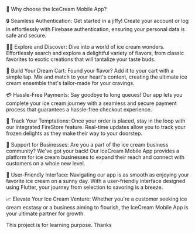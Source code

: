 

📱 Why choose the IceCream Mobile App?

🔒 Seamless Authentication: Get started in a jiffy! Create your account or log in effortlessly with Firebase authentication, ensuring your personal data is safe and secure.

🕵️‍♀️ Explore and Discover: Dive into a world of ice cream wonders. Effortlessly search and explore a delightful variety of flavors, from classic favorites to exotic creations that will tantalize your taste buds.

🛒 Build Your Dream Cart: Found your flavor? Add it to your cart with a simple tap. Mix and match to your heart's content, creating the ultimate ice cream ensemble that's tailor-made for your cravings.

💳 Hassle-Free Payments: Say goodbye to long queues! Our app lets you complete your ice cream journey with a seamless and secure payment process that guarantees a hassle-free checkout experience.

🚚 Track Your Temptations: Once your order is placed, stay in the loop with our integrated FireStore feature. Real-time updates allow you to track your frozen delights as they make their way to your doorstep.

🤝 Support for Businesses: Are you a part of the ice cream business community? We've got your back! Our IceCream Mobile App provides a platform for ice cream businesses to expand their reach and connect with customers on a whole new level.

🌈 User-Friendly Interface: Navigating our app is as smooth as enjoying your favorite ice cream on a sunny day. With a user-friendly interface designed using Flutter, your journey from selection to savoring is a breeze.

📈 Elevate Your Ice Cream Venture: Whether you're a customer seeking ice cream ecstasy or a business aiming to flourish, the IceCream Mobile App is your ultimate partner for growth.

This project is for learning purpose. Thanks
